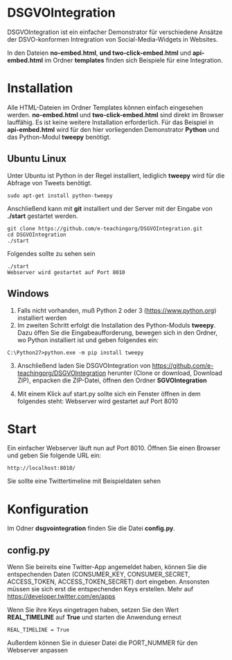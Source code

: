 # DSGVOIntegration


DSGVOIntegration ist ein einfacher Demonstrator für verschiedene Ansätze der
DSVO-konformen Intregration von Social-Media-Widgets in Websites.

In den Dateien **no-embed.html**, **und two-click-embed.html** und
**api-embed.html** im Ordner **templates** finden sich Beispiele für eine
Integration. 

# Installation

Alle HTML-Dateien im Ordner Templates können einfach eingesehen werden.
**no-embed.html** und **two-click-embed.html** sind direkt im Browser
lauffähig. Es ist keine weitere Installation erforderlich. Für das Beispiel
in **api-embed.html** wird für den hier vorliegenden Demonstrator **Python**
und das Python-Modul **tweepy** benötigt.


## Ubuntu Linux

Unter Ubuntu ist Python in der Regel installiert, lediglich **tweepy** wird für
die Abfrage von Tweets benötigt.

```
sudo apt-get install python-tweepy
```

Anschließend kann mit **git** installiert und der Server mit der Eingabe von
**./start** gestartet werden.

```
git clone https://github.com/e-teachingorg/DSGVOIntegration.git
cd DSGVOIntegration
./start
```

Folgendes sollte zu sehen sein


```
./start
Webserver wird gestartet auf Port 8010
```

## Windows

1. Falls nicht vorhanden, muß Python 2 oder 3 (https://www.python.org)
installiert werden
2. Im zweiten Schritt erfolgt die Installation des Python-Moduls **tweepy**.
Dazu öffen Sie die Eingabeaufforderung, bewegen sich in den Ordner, wo Python
installiert ist und geben folgendes ein:


```
C:\Python27>python.exe -m pip install tweepy
```

3. Anschließend laden Sie DSGVOIntegration von
https://github.com/e-teachingorg/DSGVOIntegration herunter (Clone or download,
Download ZIP), enpacken die ZIP-Datei, öffnen den Ordner **SGVOIntegration**

4. Mit einem Klick auf start.py sollte sich ein Fenster öffnen in dem folgendes
steht: Webserver wird gestartet auf Port 8010

# Start

Ein einfacher Webserver läuft nun auf Port 8010. Öffnen Sie einen Browser und
geben Sie folgende URL ein:

```
http://localhost:8010/
```

Sie sollte eine Twittertimeline mit Beispieldaten sehen


# Konfiguration

Im Odner **dsgvointegration** finden Sie die Datei **config.py**.


## config.py

Wenn Sie beireits eine Twitter-App angemeldet haben, können Sie die
entspechenden Daten (CONSUMER_KEY, CONSUMER_SECRET, ACCESS_TOKEN,
ACCESS_TOKEN_SECRET) dort eingeben. Ansonsten müssen sie sich erst die
entspechenden Keys erstellen. Mehr auf https://developer.twitter.com/en/apps

Wenn Sie ihre Keys eingetragen haben, setzen Sie den Wert **REAL_TIMELINE**
auf **True** und starten die Anwendung erneut

```
REAL_TIMELINE = True
```

Außerdem können Sie in duieser Datei die PORT_NUMMER für den Webserver anpassen
 